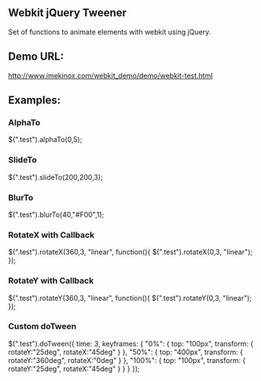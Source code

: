 ## Webkit jQuery Tweener

Set of functions to animate elements with webkit using jQuery.

## Demo URL:

http://www.imekinox.com/webkit_demo/demo/webkit-test.html

## Examples:

### AlphaTo
$(".test").alphaTo(0,5);

### SlideTo
$(".test").slideTo(200,200,3);

### BlurTo
$(".test").blurTo(40,"#F00",1);

### RotateX with Callback
$(".test").rotateX(360,3, "linear", function(){
  $(".test").rotateX(0,3, "linear");
});

### RotateY with Callback
$(".test").rotateY(360,3, "linear", function(){
  $(".test").rotateY(0,3, "linear");
});

### Custom doTween
$(".test").doTween({
  time: 3,
  keyframes: {
    "0%": {
	top: "100px",
	transform: {
	  rotateY:"25deg",
	  rotateX:"45deg"
	}
    },
    "50%": {
	top: "400px",
	transform: {
	  rotateY:"360deg",
	  rotateX:"0deg"
	}
    },
    "100%": {
	top: "100px",
	transform: {
	  rotateY:"25deg",
	  rotateX:"45deg"
	}
    }
  }
});